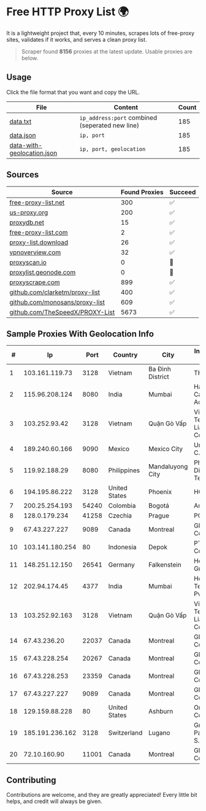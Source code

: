 
# Free HTTP Proxy List 🌍

It is a lightweight project that, every 10 minutes, scrapes lots of free-proxy sites, validates if it works, and serves a clean proxy list.


> Scraper found **8156** proxies at the latest update. Usable proxies are below.

## Usage

Click the file format that you want and copy the URL.


|File|Content|Count|
|----|-------|-----|
|[data.txt](https://raw.githubusercontent.com/themiralay/Proxy-List-World/master/data.txt)|`ip_address:port` combined (seperated new line)|185|
|[data.json](https://raw.githubusercontent.com/themiralay/Proxy-List-World/master/data.json)|`ip, port`|185|
|[data-with-geolocation.json](https://raw.githubusercontent.com/themiralay/Proxy-List-World/master/data-with-geolocation.json)|`ip, port, geolocation`|185|

## Sources

|Source|Found Proxies|Succeed|
|------|-------------|-------|
|[free-proxy-list.net](https://free-proxy-list.net)|300|✅|
|[us-proxy.org](https://www.us-proxy.org)|200|✅|
|[proxydb.net](http://proxydb.net)|15|✅|
|[free-proxy-list.com](https://free-proxy-list.com/?page=&port=&type%5B%5D=http&type%5B%5D=https&up_time=0&search=Search)|2|✅|
|[proxy-list.download](https://www.proxy-list.download/HTTP)|26|✅|
|[vpnoverview.com](https://vpnoverview.com/privacy/anonymous-browsing/free-proxy-servers)|32|✅|
|[proxyscan.io](https://www.proxyscan.io)|0|🚫|
|[proxylist.geonode.com](https://proxylist.geonode.com/api/proxy-list?limit=300&page=1&sort_by=lastChecked&sort_type=desc&protocols=http,https)|0|🚫|
|[proxyscrape.com](https://api.proxyscrape.com/v2/?request=displayproxies&protocol=http&timeout=10000&country=all&ssl=all&anonymity=all)|899|✅|
|[github.com/clarketm/proxy-list](https://raw.githubusercontent.com/clarketm/proxy-list/master/proxy-list-raw.txt)|400|✅|
|[github.com/monosans/proxy-list](https://raw.githubusercontent.com/monosans/proxy-list/main/proxies/http.txt)|609|✅|
|[github.com/TheSpeedX/PROXY-List](https://raw.githubusercontent.com/TheSpeedX/PROXY-List/master/http.txt)|5673|✅|


## Sample Proxies With Geolocation Info

|#|Ip|Port|Country|City|Internet Service Provider|
|-|--|----|-------|----|-------------------------|
|1|103.161.119.73|3128|Vietnam|Ba Đình District|THIENCO|
|2|115.96.208.124|8080|India|Mumbai|Hathway IP over Cable Internet Access|
|3|103.252.93.42|3128|Vietnam|Quận Gò Vấp|Viet Digital Technology Liability Company|
|4|189.240.60.166|9090|Mexico|Mexico City|Uninet S.A. de C.V.|
|5|119.92.188.29|8080|Philippines|Mandaluyong City|Philippine Long Distance Telephone Co.|
|6|194.195.86.222|3128|United States|Phoenix|HOSTINGER US|
|7|200.25.254.193|54240|Colombia|Bogotá|Andinet ON Line|
|8|128.0.179.234|41258|Czechia|Prague|PODA a.s.|
|9|67.43.227.227|9089|Canada|Montreal|GloboTech Communications|
|10|103.141.180.254|80|Indonesia|Depok|PT Indonesia Comnets Plus|
|11|148.251.12.150|26541|Germany|Falkenstein|Hetzner Online GmbH|
|12|202.94.174.45|4377|India|Mumbai|HostRoyale Technologies Pvt Ltd|
|13|103.252.92.163|3128|Vietnam|Quận Gò Vấp|Viet Digital Technology Liability Company|
|14|67.43.236.20|22037|Canada|Montreal|GloboTech Communications|
|15|67.43.228.254|20267|Canada|Montreal|GloboTech Communications|
|16|67.43.228.253|23359|Canada|Montreal|GloboTech Communications|
|17|67.43.227.227|9089|Canada|Montreal|GloboTech Communications|
|18|129.159.88.228|80|United States|Ashburn|Oracle Corporation|
|19|185.191.236.162|3128|Switzerland|Lugano|Grupo Panaglobal 15 S.A|
|20|72.10.160.90|11001|Canada|Montreal|GloboTech Communications|



## Contributing

Contributions are welcome, and they are greatly appreciated! Every
little bit helps, and credit will always be given.

